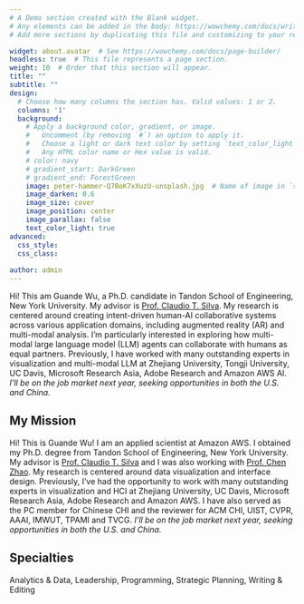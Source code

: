 ```yaml
---
# A Demo section created with the Blank widget.
# Any elements can be added in the body: https://wowchemy.com/docs/writing-markdown-latex/
# Add more sections by duplicating this file and customizing to your requirements.

widget: about.avatar  # See https://wowchemy.com/docs/page-builder/
headless: true  # This file represents a page section.
weight: 10  # Order that this section will appear.
title: ""
subtitle: ""
design:
  # Choose how many columns the section has. Valid values: 1 or 2.
  columns: '1'
  background:
    # Apply a background color, gradient, or image.
    #   Uncomment (by removing `#`) an option to apply it.
    #   Choose a light or dark text color by setting `text_color_light`.
    #   Any HTML color name or Hex value is valid.
    # color: navy
    # gradient_start: DarkGreen
    # gradient_end: ForestGreen
    image: peter-hammer-Q7BoK7xXuzU-unsplash.jpg  # Name of image in `static/media/`.
    image_darken: 0.6
    image_size: cover
    image_position: center
    image_parallax: false
    text_color_light: true
advanced:
  css_style:
  css_class: 
  
author: admin
---
```

Hi! This am Guande Wu, a Ph.D. candidate in Tandon School of Engineering, New York University. My advisor is [Prof. Claudio T. Silva](https://vgc.poly.edu/~csilva/). My research is centered around creating intent-driven human-AI collaborative systems across various application domains, including augmented reality (AR) and multi-modal analysis. I’m particularly interested in exploring how multi-modal large language model (LLM) agents can collaborate with humans as equal partners.
Previously, I have worked with many outstanding experts in visualization and multi-modal LLM at Zhejiang University, Tongji University, UC Davis, Microsoft Research Asia, Adobe Research and Amazon AWS AI. *I’ll be on the job market next year, seeking opportunities in both the U.S. and China.*

<!-- [comment]: <> (I'm a research scientist in the Language team at DeepMind. I blog about machine learning, deep learning, and natural language processing.) -->

## My Mission
Hi! This is Guande Wu! I am an applied scientist at Amazon AWS. I obtained my Ph.D. degree from Tandon School of Engineering, New York University. My advisor is [Prof. Claudio T. Silva](https://vgc.poly.edu/~csilva/) and I was also working with [Prof. Chen Zhao](http://www.chenz.umiacs.io).  My research is centered around data visualization and interface design.
Previously, I’ve had the opportunity to work with many outstanding experts in visualization and HCI at Zhejiang University, UC Davis, Microsoft Research Asia, Adobe Research and Amazon AWS. I have also served as the PC member for Chinese CHI and the reviewer for ACM CHI, UIST, CVPR, AAAI, IMWUT, TPAMI and TVCG.
*I’ll be on the job market next year, seeking opportunities in both the U.S. and China.*
<!-- Hi! This is Guande Wu, a Ph.D. student in Tandon School of Engineering, New York University. My advisor is [Prof. Claudio T. Silva](https://vgc.poly.edu/~csilva/) and I am also working with [Prof. Chen Zhao](http://www.chenz.umiacs.io). My research interest mainly lies in the human-AI collaboration especially in AR scenario. Previously, I have worked with many outstanding experts in visualization and software engineering at Zhejiang University, Tongji University, UC Davis and Microsoft Research Asia and Adobe Research. -->

[comment]: <> (Use this area to speak to your mission. Maecenas a varius odio egestas auctor. Praesent facilisis, ex a gravida ultricies, quam sed magna placerat eros, et vehicula lectus ligula id dui. Aliquam uto cursus velit ut eros lorem ipsum ullamcorper iaculis.)

## Specialties

Analytics & Data, Leadership, Programming, Strategic Planning, Writing & Editing
